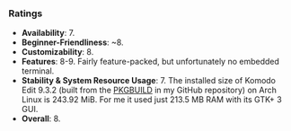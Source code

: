 ### Ratings

* **Availability**: 7.
* **Beginner-Friendliness**: ~8.
* **Customizability**: 8.
* **Features**: 8-9. Fairly feature-packed, but unfortunately no embedded terminal.
* **Stability & System Resource Usage**: 7. The installed size of Komodo Edit 9.3.2 (built from the [PKGBUILD](https://github.com/fusion809/PKGBUILDs/blob/master/komodo-edit/PKGBUILD) in my GitHub repository) on Arch Linux is 243.92 MiB. For me it used just 213.5 MB RAM with its GTK+ 3 GUI.  
* **Overall**: 8.
